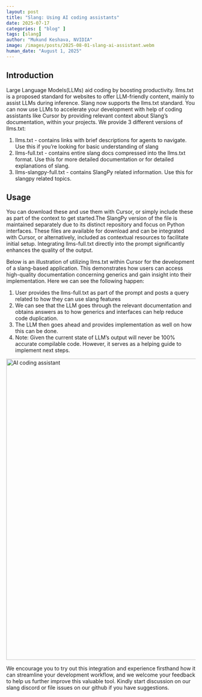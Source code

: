 ```yaml
---
layout: post
title: "Slang: Using AI coding assistants"
date: 2025-07-17
categories: [ "blog" ]
tags: [slang]
author: "Mukund Keshava, NVIDIA"
image: /images/posts/2025-08-01-slang-ai-assistant.webm
human_date: "August 1, 2025"
---
```


## Introduction

Large Language Models(LLMs) aid coding by boosting productivity. llms.txt is a proposed standard for websites to offer LLM-friendly content, mainly to assist LLMs during inference.
Slang now supports the llms.txt standard. You can now use LLMs to accelerate your development with help of coding assistants like Cursor by providing relevant context about Slang’s 
documentation, within your projects. We provide 3 different versions of llms.txt:

1. llms.txt - contains links with brief descriptions for agents to navigate. Use this if you’re looking for basic understanding of slang
2. llms-full.txt - contains entire slang docs compressed into the llms.txt format. Use this for more detailed documentation or for detailed explanations of slang.
3. llms-slangpy-full.txt - contains SlangPy related information. Use this for slangpy related topics.

## Usage

You can download these and use them with Cursor, or simply include these as part of the context to get started.The SlangPy version of the file is maintained separately due to its distinct repository and focus on Python interfaces. These files are available for download and can be integrated with Cursor, or alternatively, included as contextual resources to facilitate initial setup.
Integrating llms-full.txt directly into the prompt significantly enhances the quality of the output. 

Below is an illustration of utilizing llms.txt within Cursor for the development of a slang-based application. 
This demonstrates how users can access high-quality documentation concerning generics and gain insight into their implementation. Here we can see the following happen:

1. User provides the llms-full.txt as part of the prompt and posts a query related to how they can use slang features
2. We can see that the LLM goes through the relevant documentation and obtains answers as to how generics and interfaces can help reduce code duplication.
3. The LLM then goes ahead and provides implementation as well on how this can be done.
4. Note: Given the current state of LLM’s output will never be 100% accurate compilable code. However, it serves as a helping guide to implement next steps.

<img src="/images/posts/2025-08-01-slang-ai-assistant.webm" alt="AI coding assistant" class="img-fluid" style="max-width: 100%; width: 800px; height: auto;">

We encourage you to try out this integration and experience firsthand how it can streamline your development workflow, 
and we welcome your feedback to help us further improve this valuable tool. Kindly start discussion on our slang discord or file issues on our github if you have suggestions.
